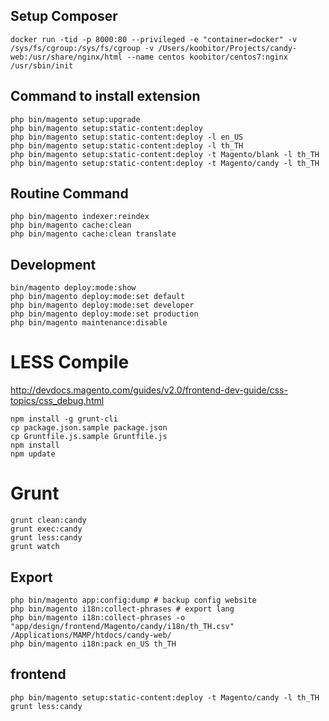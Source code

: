## Setup Composer
```
docker run -tid -p 8000:80 --privileged -e "container=docker" -v /sys/fs/cgroup:/sys/fs/cgroup -v /Users/koobitor/Projects/candy-web:/usr/share/nginx/html --name centos koobitor/centos7:nginx /usr/sbin/init
```

## Command to install extension
```
php bin/magento setup:upgrade
php bin/magento setup:static-content:deploy
php bin/magento setup:static-content:deploy -l en_US
php bin/magento setup:static-content:deploy -l th_TH
php bin/magento setup:static-content:deploy -t Magento/blank -l th_TH
php bin/magento setup:static-content:deploy -t Magento/candy -l th_TH
```

## Routine Command
```
php bin/magento indexer:reindex
php bin/magento cache:clean
php bin/magento cache:clean translate
```

## Development
```
bin/magento deploy:mode:show
php bin/magento deploy:mode:set default
php bin/magento deploy:mode:set developer
php bin/magento deploy:mode:set production
php bin/magento maintenance:disable
```

# LESS Compile
http://devdocs.magento.com/guides/v2.0/frontend-dev-guide/css-topics/css_debug.html
```
npm install -g grunt-cli
cp package.json.sample package.json
cp Gruntfile.js.sample Gruntfile.js
npm install
npm update
```

# Grunt
```
grunt clean:candy
grunt exec:candy
grunt less:candy
grunt watch
```

## Export
```
php bin/magento app:config:dump # backup config website
php bin/magento i18n:collect-phrases # export lang
php bin/magento i18n:collect-phrases -o "app/design/frontend/Magento/candy/i18n/th_TH.csv" /Applications/MAMP/htdocs/candy-web/
php bin/magento i18n:pack en_US th_TH
```

## frontend
```
php bin/magento setup:static-content:deploy -t Magento/candy -l th_TH
grunt less:candy
```